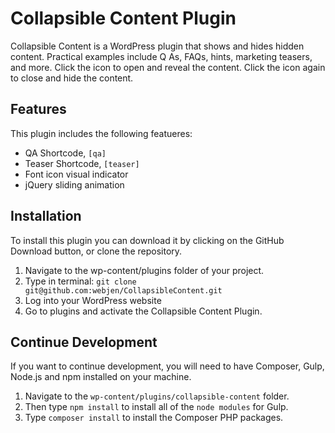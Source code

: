 # Collapsible Content Plugin

Collapsible Content is a WordPress plugin that shows and hides hidden content. Practical examples include Q As, FAQs, hints, marketing teasers, and more. Click the icon to open and reveal the content. Click the icon again to close and hide the content.

## Features

This plugin includes the following featueres:

* QA Shortcode, `[qa]`
* Teaser Shortcode, `[teaser]`
* Font icon visual indicator
* jQuery sliding animation

## Installation

To install this plugin you can download it by clicking on the GitHub Download button, or clone the repository.
 
1. Navigate to the wp-content/plugins folder of your project.
2. Type in terminal: `git clone git@github.com:webjen/CollapsibleContent.git`
3. Log into your WordPress website
4. Go to plugins and activate the Collapsible Content Plugin.

## Continue Development

If you want to continue development, you will need to have Composer, Gulp, Node.js and npm installed on your machine. 

1. Navigate to the `wp-content/plugins/collapsible-content` folder. 
2. Then type `npm install` to install all of the `node modules` for Gulp.
3. Type `composer install` to install the Composer PHP packages.


 